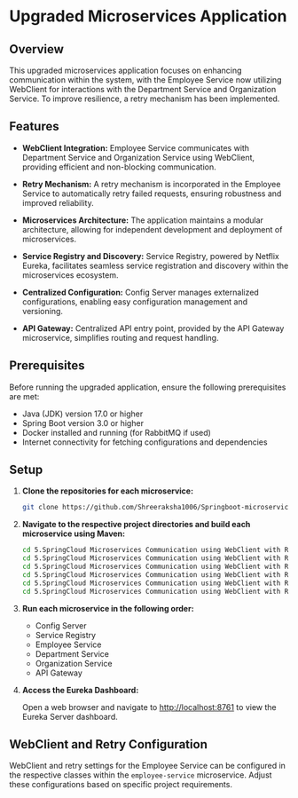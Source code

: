 # Upgraded Microservices Application

## Overview

This upgraded microservices application focuses on enhancing communication within the system, with the Employee Service now utilizing WebClient for interactions with the Department Service and Organization Service. To improve resilience, a retry mechanism has been implemented.

## Features

- **WebClient Integration:** Employee Service communicates with Department Service and Organization Service using WebClient, providing efficient and non-blocking communication.

- **Retry Mechanism:** A retry mechanism is incorporated in the Employee Service to automatically retry failed requests, ensuring robustness and improved reliability.

- **Microservices Architecture:** The application maintains a modular architecture, allowing for independent development and deployment of microservices.

- **Service Registry and Discovery:** Service Registry, powered by Netflix Eureka, facilitates seamless service registration and discovery within the microservices ecosystem.

- **Centralized Configuration:** Config Server manages externalized configurations, enabling easy configuration management and versioning.

- **API Gateway:** Centralized API entry point, provided by the API Gateway microservice, simplifies routing and request handling.

## Prerequisites

Before running the upgraded application, ensure the following prerequisites are met:

- Java (JDK) version 17.0 or higher
- Spring Boot version 3.0 or higher
- Docker installed and running (for RabbitMQ if used)
- Internet connectivity for fetching configurations and dependencies

## Setup

1. **Clone the repositories for each microservice:**

    ```bash
    git clone https://github.com/Shreeraksha1006/Springboot-microservice-projects.git
    ```

2. **Navigate to the respective project directories and build each microservice using Maven:**

    ```bash
    cd 5.SpringCloud Microservices Communication using WebClient with Retry/employee-service && mvn clean install
    cd 5.SpringCloud Microservices Communication using WebClient with Retry/department-service && mvn clean install
    cd 5.SpringCloud Microservices Communication using WebClient with Retry/organization-service && mvn clean install
    cd 5.SpringCloud Microservices Communication using WebClient with Retry/config-server && mvn clean install
    cd 5.SpringCloud Microservices Communication using WebClient with Retry/api-gateway && mvn clean install
    cd 5.SpringCloud Microservices Communication using WebClient with Retry/service-registry && mvn clean install
    ```

3. **Run each microservice in the following order:**

    - Config Server
    - Service Registry
    - Employee Service
    - Department Service
    - Organization Service
    - API Gateway

4. **Access the Eureka Dashboard:**

   Open a web browser and navigate to [http://localhost:8761](http://localhost:8761) to view the Eureka Server dashboard.

## WebClient and Retry Configuration

WebClient and retry settings for the Employee Service can be configured in the respective classes within the `employee-service` microservice. Adjust these configurations based on specific project requirements.
